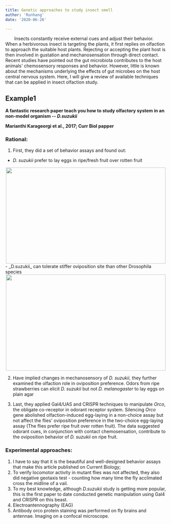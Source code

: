 ```yaml
---
title: Genetic approaches to study insect smell
author: 'Runhang'
date: '2020-06-26'

---
```


&emsp;&emsp;Insects constantly receive external cues and adjust their behavior. When a herbivorous insect is targeting the plants,
it first replies on olfaction to approach the suitable host plants. Rejecting or accepting the plant host is then involved in
gustation and mechanosensation through direct contact. Recent studies have pointed out the gut microbiota contributes to the
host animals' chemosensory responses and behavior. However, little is known about the mechanisms underlying the effects of
gut microbes on the host central nervous system. Here, I will give a review of available techniques that can be applied in
insect olfaction study.

## Example1

**A fantastic research paper teach you how to study olfactory system in an non-model organism -- _D.suzukii_**

**Marianthi Karageorgi et al., 2017; Curr Biol papper**

### Rational:
1. First, they did a set of behavior assays and found out:
- _D. suzukii_ prefer to lay eggs in ripe/fresh fruit over rotten fruit
<center>
<img src="/post/pics/SWD_fig1.png" alt="" width="500px" height="300px"/>
</center>
- _D.suzukii_ can tolerate stiffer oviposition site than other Drosophila species
<center>
<img src="/post/pics/SWD_fig2.png" alt="" width="500px" height="300px"/>
</center>

2. Have implied changes in mechanosensory of _D. suzukii_, they further examined the olfaction role in oviposition preference.
Odors from ripe strawberries can elicit _D. suzukii_ but not _D. melanogaster_ to lay eggs on plain agar  

3. Last, they applied Gal4/UAS and CRISPR techniques to manipulate _Orco_, the obligate co-receptor in odorant receptor system.
Silencing _Orco_ gene abolished olfaction-induced egg-laying in a non-choice assay but not affect the flies' oviposition preference
in the two-choice egg-laying assay (The flies prefer ripe fruit over rotten fruit). The data suggested odorant cues, in conjunction
with contact chemosensation, contribute to the oviposition behavior of _D. suzukii_ on ripe fruit.


### Experimental approaches:
1. I have to say that it is the beautiful and well-designed behavior assays that make this article published on Current Biology;
2. To verify locomotor activity in mutant flies was not affected, they also did negative geotaxis test - counting how many time the fly acclimated cross the midline of a vail.  
3. To my best knowledge, although _D.suzukii_ study is getting more popular, this is the first paper to date conducted genetic
manipulation using Gal4 and CRISPR on this beast.
4. Electroantennography (EAG)
5. Antibody orco protein staining was performed on fly brains and antennae. Imaging on a confocal microscope.
